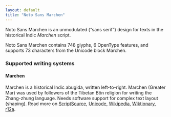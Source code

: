 ```yaml
---
layout: default
title: "Noto Sans Marchen"
---
```

Noto Sans Marchen is an unmodulated (“sans serif”) design for texts in the historical Indic _Marchen_ script. 

Noto Sans Marchen contains 748 glyphs, 6 OpenType features, and supports 73 characters from the Unicode block Marchen.


### Supported writing systems


#### Marchen

Marchen is a historical Indic abugida, written left-to-right. Marchen (Greater Mar) was used by followers of the Tibetan Bön religion for writing the Zhang-zhung language. Needs software support for complex text layout (shaping). Read more on [ScriptSource](https://scriptsource.org/scr/Marc), [Unicode](https://www.unicode.org/versions/Unicode13.0.0/ch14.pdf#G38187), [Wikipedia](https://en.wikipedia.org/wiki/ISO_15924:Marc), [Wiktionary](https://en.wiktionary.org/wiki/Category:Marchen_script), [r12a](https://r12a.github.io/scripts/links?iso=Marc).

